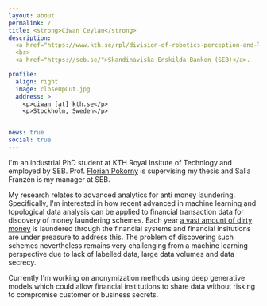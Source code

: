 ```yaml
---
layout: about
permalink: /
title: <strong>Ciwan Ceylan</strong>
description:
  <a href="https://www.kth.se/rpl/division-of-robotics-perception-and-learning-1.779439">KTH Robotics, Perception and Learning (RPL)</a>
  <br>
  <a href="https://seb.se/">Skandinaviska Enskilda Banken (SEB)</a>.

profile:
  align: right
  image: closeUpCut.jpg
  address: >
    <p>ciwan [at] kth.se</p>
    <p>Stockholm, Sweden</p>


news: true
social: true
---
```


I'm an industrial PhD student at KTH Royal Insitute of Technlogy and employed by SEB. Prof. [Florian Pokorny](https://www.kth.se/profile/fpokorny) is supervising my thesis and Salla Franzén is my manager at SEB.

My research relates to advanced analytics for anti money laundering.
Specifically, I'm interested in how recent advanced in machine learning and topological data analysis can be applied to financial transaction data for discovery of money laundering schemes.
Each year [a vast amount of dirty money](https://www.fatf-gafi.org/faq/moneylaundering/) is laundered through the financial systems and financial insitutions are under preasure to address this. 
The problem of discovering such schemes nevertheless remains very challenging from a machine learning perspective due to lack of labelled data, large data volumes and data secrecy.

Currently I'm working on anonymization methods using deep generative models which could allow financial institutions to share data without risking to compromise customer or business secrets.
